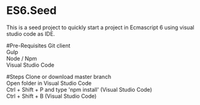 # ES6.Seed

This is a seed project to quickly start a project in Ecmascript 6 using visual studio code as IDE. 

#Pre-Requisites
Git client
<br />
Gulp
<br />
Node / Npm
<br />
Visual Studio Code

#Steps
Clone or download master branch
<br />
Open folder in Visual Studio Code
<br />
Ctrl + Shift + P and type 'npm install' (Visual Studio Code)
<br />
Ctrl + Shift + B (Visual Studio Code)

